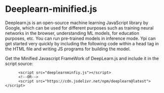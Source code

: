# Deeplearn-minified.js
Deeplearn.js is an open-source machine learning JavaScript library by Google, which can be used for different purposes such as training neural networks in the browser, understanding ML models, for education purposes, etc. You can run pre-trained models in inference mode. Ypi can get started very quickly by including the following code within a head tag in the HTML file and writing JS programs for building the model.

Get the Minified Javascript FrameWork of DeepLearn.js and include it in the script source:
          
          <script src="deeplearnminfiy.js"></script>
          <!--OR-->
          <script src="https://cdn.jsdelivr.net/npm/deeplearn@latest"></script>
